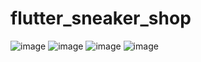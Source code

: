 # flutter_sneaker_shop
![image](https://github.com/gczmurat/flutter_sneaker_shop/assets/104165687/bc5c3670-29ea-49df-a859-1c4e80b49378)
![image](https://github.com/gczmurat/flutter_sneaker_shop/assets/104165687/d5456bbf-1d26-4444-8114-3f620608405e)
![image](https://github.com/gczmurat/flutter_sneaker_shop/assets/104165687/b705919f-0c52-4954-bd40-a45c1dd4eaaa)
![image](https://github.com/gczmurat/flutter_sneaker_shop/assets/104165687/92e36981-4c1e-4b30-876e-236235886950)
